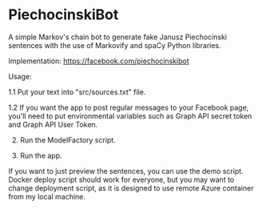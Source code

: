 # PiechocinskiBot
A simple Markov's chain bot to generate fake Janusz Piechocinski sentences with the use of Markovify and spaCy Python libraries. 

Implementation:
https://facebook.com/piechocinskibot

Usage:

1.1 Put your text into "src/sources.txt" file.

1.2 If you want the app to post regular messages to your Facebook page, you'll need to put environmental variables such as Graph API secret token and Graph API User Token.
 
2. Run the ModelFactory script. 

3. Run the app.


If you want to just preview the sentences, you can use the demo script.
Docker deploy script should work for everyone, but you may want to change deployment script, as it is designed to use remote Azure container from my local machine. 

